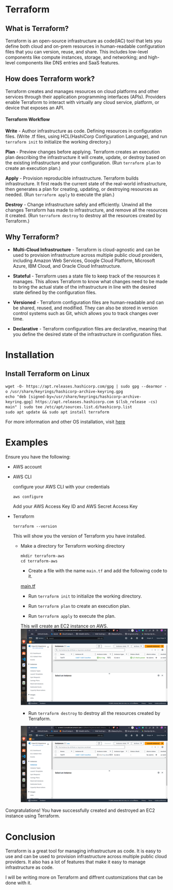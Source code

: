 # Terraform

## What is Terraform?

Terraform is an open-source infrastructure as code(IAC) tool that lets you define both cloud and on-prem resources in human-readable configuration files that you can version, reuse, and share. 
This includes low-level components like compute instances, storage, and networking; and high-level components like DNS entries and SaaS features.

## How does Terraform work?
Terraform creates and manages resources on cloud platforms and other services through their application programming interfaces (APIs). 
 Providers enable Terraform to interact with virtually any cloud service, platform, or device that exposes an API.

 #### Terraform Workflow

 **Write** - Author infrastructure as code.
    Defining resources in configuration files. 
    (Write .tf files, using HCL(HashiCorp Configuration Language), and run `terraform init` to initialize the working directory.)

**Plan** - Preview changes before applying.
    Terraform creates an execution plan describing the infrastructure it will create, update, or destroy based on the existing infrastructure and your configuration. (Run `terraform plan` to create an execution plan.)

 **Apply** - Provision reproducible infrastructure.
    Terraform builds infrastructure. It first reads the current state of the real-world infrastructure, then generates a plan for creating, updating, or destroying resources as needed. (Run `terraform apply` to execute the plan.)

**Destroy** - Change infrastructure safely and efficiently.
Unwind all the changes Terraform has made to infrastructure, and remove all the resources it created. (Run `terraform destroy` to destroy all the resources created by Terraform.)

## Why Terraform?

- **Multi-Cloud Infrastructure** - Terraform is cloud-agnostic and can be used to provision infrastructure across multiple public cloud providers, including Amazon Web Services, Google Cloud Platform, Microsoft Azure, IBM Cloud, and Oracle Cloud Infrastructure.

- **Stateful** - Terraform uses a state file to keep track of the resources it manages. This allows Terraform to know what changes need to be made to bring the actual state of the infrastructure in line with the desired state defined by the configuration files.
- **Versioned** - Terraform configuration files are human-readable and can be shared, reused, and modified. They can also be stored in version control systems such as Git, which allows you to track changes over time.
- **Declarative** - Terraform configuration files are declarative, meaning that you define the desired state of the infrastructure in configuration files. 

# Installation

## Install Terraform on Linux
```
wget -O- https://apt.releases.hashicorp.com/gpg | sudo gpg --dearmor -o /usr/share/keyrings/hashicorp-archive-keyring.gpg
echo "deb [signed-by=/usr/share/keyrings/hashicorp-archive-keyring.gpg] https://apt.releases.hashicorp.com $(lsb_release -cs) main" | sudo tee /etc/apt/sources.list.d/hashicorp.list
sudo apt update && sudo apt install terraform
```

For more information and other OS installation, visit [here](https://developer.hashicorp.com/terraform/downloads)

# Examples

Ensure you have the following:

- AWS account
- AWS CLI

    configure your AWS CLI with your credentials

    ```
    aws configure
    ```
    Add your AWS Access Key ID and AWS Secret Access Key


- Terraform
    ```
    terraform --version
    ```
  This will show you the version of Terraform you have installed.

  - Make a directory for Terraform working directory
    ```
    mkdir terraform-aws
    cd terraform-aws
    ```
    - Create a file with the name `main.tf` and add the following code to it.

    [main.tf](/main.tf)


    - Run `terraform init` to initialize the working directory.

    - Run `terraform plan` to create an execution plan.

    - Run `terraform apply` to execute the plan.

    This will create an EC2 instance on AWS.
    ![EC2 instance](../Images/terraform/apply.png)

    - Run `terraform destroy` to destroy all the resources created by Terraform.

    ![EC2 instance](../Images/terraform/destroy.png)

    
Congratulations! You have successfully created and destroyed an EC2 instance using Terraform.

# Conclusion

Terraform is a great tool for managing infrastructure as code. It is easy to use and can be used to provision infrastructure across multiple public cloud providers. It also has a lot of features that make it easy to manage infrastructure as code.

I will be writing more on Terraform and diffrent customizations that can be done with it.